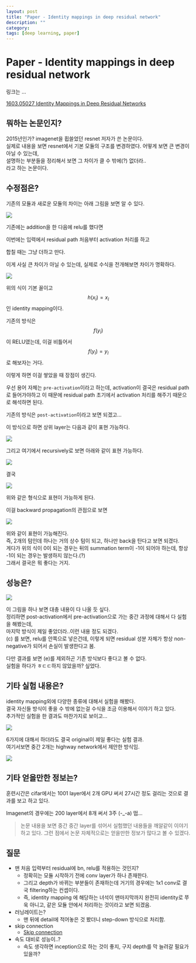 ```yaml
---
layout: post
title: "Paper - Identity mappings in deep residual network"
description: ""
category:
tags: [deep learning, paper]
---
```

# Paper - Identity mappings in deep residual network
링크는 …

[1603.05027 Identity Mappings in Deep Residual Networks](https://arxiv.org/abs/1603.05027)

## 뭐하는 논문인지?
2015년인가? imagenet을 휩쓸었던 resnet 저자가 쓴 논문이다.  
실제로 내용을 보면 resnet에서 기본 모듈의 구조를 변경하였다.
어떻게 보면 큰 변경이 아닐 수 있는데,  
설명하는 부분들을 정리해서 보면 그 차이가 클 수 밖에(?) 없더라..  
라고 하는 논문이다.

## 수정점은?
기존의 모듈과 새로운 모듈의 차이는 아래 그림을 보면 알 수 있다.

![](/assets/2017-01-24-Paper%20-%20Identity%20mappings%20in%20deep%20residual%20network/853D5795-76D9-4A5D-9133-4B1F89F90045.png)


기존에는 addition을 한 다음에 relu를 했다면 

이번에는 입력에서 residual path 처음부터 activation 처리를 하고

합칠 때는 그냥 더하고 만다.

이게 사실 큰 차이가 아닐 수 있는데, 실제로 수식을 전개해보면 차이가 명확하다.

![](/assets/2017-01-24-Paper%20-%20Identity%20mappings%20in%20deep%20residual%20network/48EAA936-2326-4D3E-AA96-FE11715F24D3.png)

위의 식이 기본 꼴이고 $$h(x_l) = x_l$$ 인 identity mapping이다.

기존의 방식은 $$f(y_l)$$이 RELU였는데, 이걸 비틀어서 $$f(y_l) = y_l$$로 해보자는 거다.

이렇게 하면 이걸 쌓았을 때 장점이 생긴다.

우선 용어 자체는 `pre-activation`이라고 하는데, activation이 결국은 residual path로 들어가야하고 이 때문에 residual path 초기에서 activation 처리를 해주기 때문으로 해석하면 된다.

기존의 방식은 `post-activation`이라고 보면 되겠고…

이 방식으로 하면 상위 layer는 다음과 같이 표현 가능하다.

![](/assets/2017-01-24-Paper%20-%20Identity%20mappings%20in%20deep%20residual%20network/1CB94D3C-D70A-4449-90B1-DBB4FDC16D94.png)

그리고 여기에서 recursively로 보면 아래와 같이 표현 가능하다.

![](/assets/2017-01-24-Paper%20-%20Identity%20mappings%20in%20deep%20residual%20network/B0B97175-3507-4E4C-826E-97F7C9975CC5.png)

결국 

![](/assets/2017-01-24-Paper%20-%20Identity%20mappings%20in%20deep%20residual%20network/4FBC40F7-103D-45F3-954B-6B2889BD7CDA.png)

위와 같은 형식으로 표현이 가능하게 된다.

이걸 backward propagation의 관점으로 보면

![](/assets/2017-01-24-Paper%20-%20Identity%20mappings%20in%20deep%20residual%20network/47CCDEAD-D93B-4A8D-B616-171136B939F8.png)

위와 같이 표현이 가능해진다.  
즉, 2개의 텀인데 하나는 거의 상수 텀이 되고, 하나만 back을 탄다고 보면 되겠다.  
게다가 위의 식이 0이 되는 경우는 뒤의 summation term이 -1이 되어야 하는데, 항상 -1이 되는 경우는 발생하지 않는다.(?)  
그래서 결국은 뭐 좋다는 거지.

## 성능은?
![](/assets/2017-01-24-Paper%20-%20Identity%20mappings%20in%20deep%20residual%20network/BBB06F9C-9A90-4B76-AE4F-2FA15ED1DC3A.png)

이 그림을 하나 보면 대충 내용이 다 나올 듯 싶다.  
정리하면 post-activation에서 pre-activation으로 가는 중간 과정에 대해서 다 실험을 해봤는데,  
마지막 방식이 제일 좋았더라..이런 내용 정도 되겠다.   
(c) 를 보면, relu를 안쪽으로 넣은건데, 이렇게 되면 residual 성분 자체가 항상 non-negative가 되어서 손실이 발생한다고 봄.  

다만 결과를 보면 (e)를 제외하곤 기존 방식보다 좋다고 볼 수 없다.   
실험을 하다가 ㅎㄷㄷ하지 않았을까? 싶었다.  


## 기타 실험 내용은?
identity mapping외에 다양한 종류에 대해서 실험을 해봤다.  
결국 자신들 방식이 좋을 수 밖에 없는걸 수식을 조금 이용해서 이야기 하고 있다.  
추가적인 실험을 한 결과도 마찬가지로 보이고…

![](/assets/2017-01-24-Paper%20-%20Identity%20mappings%20in%20deep%20residual%20network/7617B18E-81CE-4D46-ACA0-0FE2E35F85ED.png)

6가지에 대해서 하더라도 결국 original이 제일 좋다는 실험 결과.  
여기서보면 중간 2개는 highway network에서 제안한 방식임.

![](/assets/2017-01-24-Paper%20-%20Identity%20mappings%20in%20deep%20residual%20network/44D9B459-CF0F-4578-A1C0-4E68C375BD15.png)


## 기타 얻을만한 정보는?
훈련시간은 cifar에서는 1001 layer에서 2개 GPU 써서 27시간 정도 걸리는 것으로 결과를 보고 하고 있다.

Imagenet의 경우에는 200 layer에서 8개 써서 3주 (-_-a) 떱…

> 논문 내용을 보면 중간 중간 layer를 섞어서 실험했던 내용들을 깨알같이 이야기하고 있다. 그런 점에서 논문 자체적으로는 얻을만한 정보가 많다고 볼 수 있겠다.  


## 질문
* 맨 처음 입력부터 residual에 bn, relu를 적용하는 것인지?
	* 정확히는 모듈 시작하기 전에 conv layer가 하나 존재한다.
	* 그리고 depth가 바뀌는 부분들이 존재하는데 거기의 경우에는 1x1 conv로 결국 filtering하는 컨셉이다.
	* 즉, identity mapping 에 해당하는 녀석이 맨마지막까지 완전히 identity로 쭈욱 아니고, 같은 모듈 안에서 처리하는 것이라고 보면 되겠음.
* 러닝레이트는? 
	* 맨 뒤에 detail에 적어놓은 것 봤더니 step-down 방식으로 처리함.
* skip connection
	* [Skip connection](bear://x-callback-url/open-note?id=90229FA9-DFAE-4C40-A9F2-B4AA0DDA5ACB-27241-000096B8D24295B0)
* 속도 대비로 성능이..?
	* 속도 생각하면 inception으로 하는 것이 좋지, 구지 depth를 막 늘려갈 필요가 있을까?
